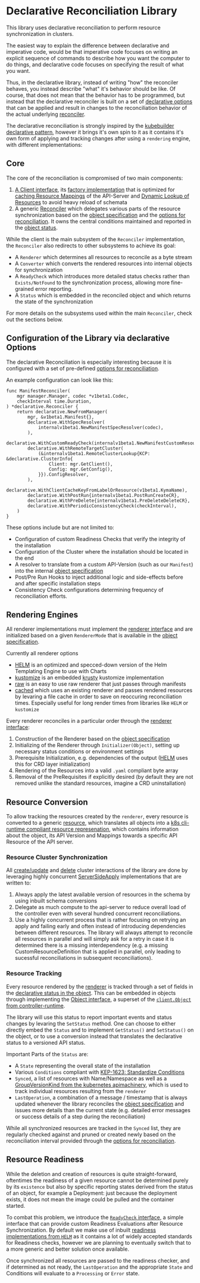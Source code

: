 # Declarative Reconciliation Library

This library uses declarative reconciliation to perform resource synchronization in clusters.

The easiest way to explain the difference between declarative and imperative code, would be that imperative code focuses on writing an explicit sequence of commands to describe how you want the computer to do things, and declarative code focuses on specifying the result of what you want.

Thus, in the declarative library, instead of writing "how" the reconciler behaves, you instead describe "what" it's behavior should be like. Of course, that does not mean that the behavior has to be programmed, but instead that the declarative reconciler is built on a set of [declarative options](v2/options.go) that can be applied and result in changes to the reconciliation behavior of the actual underlying [reconciler](v2/reconciler.go).

The declarative reconciliation is strongly inspired by the [kubebuilder declarative pattern](https://github.com/kubernetes-sigs/kubebuilder-declarative-pattern), however it brings it's own spin to it as it contains it's own form of applying and tracking changes after using a `rendering` engine, with different implementations:

## Core

The core of the reconciliation is compromised of two main components:
1. [A Client interface](v2/client.go), its [factory implementation](v2/factory.go) that is optimized for [caching Resource Mappings](v2/client_cache.go) of the API-Server and [Dynamic Lookup of Resources](v2/client_proxy.go) to avoid heavy reload of schemata
2. A generic [Reconciler](v2/reconciler.go) which delegates various parts of the resource synchronization based on the [object specification](v2/spec.go) and the [options for reconciliation](v2/options.go). It owns the central conditions maintained and reported in the [object status](v2/object.go).

While the client is the main subsystem of the `Reconciler` implementation, the `Reconciler` also redirects to other subsystems to achieve its goal:
- A `Renderer` which determines all resources to reconcile as a byte stream
- A `Converter` which converts the rendered resources into internal objects for synchronization
- A `ReadyCheck` which introduces more detailed status checks rather than `Exists/NotFound` to the synchronization process, allowing more fine-grained error reporting.
- A `Status` which is embedded in the reconciled object and which returns the state of the synchronization

For more details on the subsystems used within the main `Reconciler`, check out the sections below.

## Configuration of the Library via declarative Options

The declarative Reconciliation is especially interesting because it is configured with a set of pre-defined [options for reconciliation](v2/options.go).

An example configuration can look like this:

```golang
func ManifestReconciler(
	mgr manager.Manager, codec *v1beta1.Codec,
	checkInterval time.Duration,
) *declarative.Reconciler {
	return declarative.NewFromManager(
		mgr, &v1beta1.Manifest{},
		declarative.WithSpecResolver(
			internalv1beta1.NewManifestSpecResolver(codec),
		),
		declarative.WithCustomReadyCheck(internalv1beta1.NewManifestCustomResourceReadyCheck()),
		declarative.WithRemoteTargetCluster(
			(&internalv1beta1.RemoteClusterLookup{KCP: &declarative.ClusterInfo{
				Client: mgr.GetClient(),
				Config: mgr.GetConfig(),
			}}).ConfigResolver,
		),
		declarative.WithClientCacheKeyFromLabelOrResource(v1beta1.KymaName),
		declarative.WithPostRun{internalv1beta1.PostRunCreateCR},
		declarative.WithPreDelete{internalv1beta1.PreDeleteDeleteCR},
		declarative.WithPeriodicConsistencyCheck(checkInterval),
	)
}
```

These options include but are not limited to:
- Configuration of custom Readiness Checks that verify the integrity of the installation
- Configuration of the Cluster where the installation should be located in the end
- A resolver to translate from a custom API-Version (such as our `Manifest`) into the internal [object specification](v2/spec.go)
- Post/Pre Run Hooks to inject additional logic and side-effects before and after specific installation steps
- Consistency Check configurations determining frequency of reconciliation efforts.


## Rendering Engines

All renderer implementations must implement the [renderer interface](v2/renderer.go) and are initialized based on a given `RendererMode` that is available in the [object specification](v2/spec.go).

Currently all renderer options

- [HELM](v2/renderer_helm.go) is an optimized and specced-down version of the Helm Templating Engine to use with Charts
- [kustomize](v2/renderer_kustomize.go) is an embedded [krusty](https://pkg.go.dev/sigs.k8s.io/kustomize/api/krusty) kustomize implementation
- [raw](v2/renderer_raw.go) is an easy to use raw renderer that just passes through manifests
- [cached](v2/renderer_with_cache.go) which uses an existing renderer and passes rendered resources by levaring a file cache in order to save on reoccuring reconciliation times. Especially useful for long render times from libraries like `HELM` or `kustomize`

Every renderer reconciles in a particular order through the [renderer interface](v2/renderer.go):

1. Construction of the Renderer based on the [object specification](v2/spec.go)
2. Initializing of the Renderer through `Initializer(Object)`, setting up necessary status conditions or environment settings
3. Prerequisite Initialization, e.g. dependencies of the output ([HELM](v2/renderer_helm.go) uses this for CRD layer initialization)
4. Rendering of the Resources into a valid `.yaml` compliant byte array
5. Removal of the PreRequisites if explicitly desired (by default they are not removed unlike the standard resources, imagine a CRD uninstallation)

## Resource Conversion

To allow tracking the resources created by the `renderer`, every resource is converted to a generic [resource](v2/resource_converter.go), which translates all objects into a [k8s cli-runtime compliant resource represenation](https://pkg.go.dev/k8s.io/cli-runtime/pkg/resource#Info), which contains information about the object, its API Version and Mappings towards a specific API Resource of the API server.

### Resource Cluster Synchronization

All [create/update](v2/ssa.go) and [delete](v2/cleanup.go) cluster interactions of the library are done by leveraging highly concurrent [ServerSideApply](https://kubernetes.io/docs/reference/using-api/server-side-apply/) implementations that are written to:
1. Always apply the latest available version of resources in the schema by using inbuilt schema conversions
2. Delegate as much compute to the api-server to reduce overall load of the controller even with several hundred concurrent reconciliations.
3. Use a highly concurrent process that is rather focusing on retrying an apply and failing early and often instead of introducing dependencies between different resources. The library will always attempt to reconcile all resources in parallel and will simply ask for a retry in case it is determined there is a missing interdependency (e.g. a missing CustomResourceDefinition that is applied in parallel, only leading to sucessful reconciliations in subsequent reconciliations).

### Resource Tracking

Every resource rendered by the [renderer](v2/renderer.go) is tracked through a set of fields in the [declarative status in the object](v2/object.go). This can be embedded in objects through implementing the [Object interface](v2/object.go), a superset of the [`client.Object` from controller-runtime](https://github.com/kubernetes-sigs/controller-runtime/blob/main/pkg/client/object.go).

The library will use this status to report important events and status changes by levaring the `SetStatus` method. One can choose to either directly embed the `Status` and to implement `GetStatus()` and `SetStatus()` on the object, or to use a conversion instead that translates the declarative status to a versioned API status.

Important Parts of the `Status` are:
- A `State` representing the overall state of the installation
- Various `Conditions` compliant with [KEP-1623: Standardize Conditions](https://github.com/kubernetes/enhancements/tree/master/keps/sig-api-machinery/1623-standardize-conditions)
- `Synced`, a list of resources with Name/Namespace as well as a [GroupVersionKind from the kubernetes apimachinery](https://pkg.go.dev/k8s.io/apimachinery/pkg/apis/meta/v1#GroupVersionKind), which is used to track individual resources resulting from the `renderer`
- `LastOperation`, a combination of a message / timestamp that is always updated whenever the library reconciles the [object specification](v2/spec.go) and issues more details than the current state (e.g. detailed error messages or success details of a step during the reconciliation)

While all synchronized resources are tracked in the `Synced` list, they are regularly checked against and pruned or created newly based on the reconciliation interval provided through the [options for reconciliation](v2/options.go).

## Resource Readiness

While the deletion and creation of resources is quite straight-forward, oftentimes the readiness of a given resource cannot be determined purely by its `existence` but also by specific reporting states derived from the status of an object, for example a Deployment: just because the deployment exists, it does not mean the image could be pulled and the container started.

To combat this problem, we introduce the [`ReadyCheck` interface](v2/ready_check.go), a simple interface that can provide custom Readiness Evaluations after Resource Synchronization. By default we make use of inbuilt [readiness implementations from `HELM`](https://github.com/helm/helm/blob/main/pkg/kube/ready.go) as it contains a lot of widely accepted standards for Readiness checks, however we are planning to eventually switch that to a more generic and better solution once available.

Once synchronized all resources are passed to the readiness checker, and if determined as not ready, the `LastOperation` and the appropriate `State` and Conditions will evaluate to a `Processing` or `Error` state.
